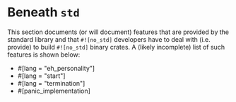 # Beneath `std`

This section documents (or will document) features that are provided by the standard library and
that `#![no_std]` developers have to deal with (i.e. provide) to build `#![no_std]` binary crates. A
(likely incomplete) list of such features is shown below:

- #[lang = "eh_personality"]
- #[lang = "start"]
- #[lang = "termination"]
- #[panic_implementation]
